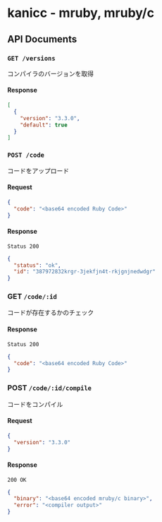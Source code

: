 # kanicc - mruby, mruby/c 

## API Documents

### `GET /versions`

コンパイラのバージョンを取得

#### Response

```json
[
  {
    "version": "3.3.0",
    "default": true
  }
]
```

### `POST /code`

コードをアップロード

#### Request

```json
{
  "code": "<base64 encoded Ruby Code>"
}
```

#### Response

`Status 200`

```json
{
  "status": "ok",
  "id": "387972832krgr-3jekfjn4t-rkjgnjnedwdgr"
}
```

### GET `/code/:id`

コードが存在するかのチェック

#### Response

`Status 200`

```json
{
  "code": "<base64 encoded Ruby Code>"
}
```

### POST `/code/:id/compile`

コードをコンパイル

#### Request

```json
{
  "version": "3.3.0"
}
```

#### Response

`200 OK`

```json
{
  "binary": "<base64 encoded mruby/c binary>",
  "error": "<compiler output>"
}
```

